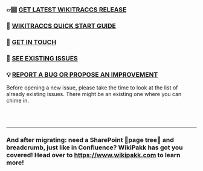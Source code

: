 ### 👉🏽 [GET LATEST WIKITRACCS RELEASE](https://github.com/WikiTransformationProject/wikitraccs-releases/releases)
### 📖 [WIKITRACCS QUICK START GUIDE](https://www.wikitransformationproject.com/docs/getting-started)
### 📨 [GET IN TOUCH](https://www.wikitransformationproject.com/contact)
### 🚩 [SEE EXISTING ISSUES](https://github.com/WikiTransformationProject/wikitraccs-releases/issues)
### 💡 [REPORT A BUG OR PROPOSE AN IMPROVEMENT](https://github.com/WikiTransformationProject/wikitraccs-releases/issues/new)

Before opening a new issue, please take the time to look at the list of already existing issues. There might be an existing one where you can chime in.

<br>
<br>

---

### And after migrating: need a SharePoint 🌳page tree🌳 and breadcrumb, just like in Confluence? WikiPakk has got you covered! Head over to https://www.wikipakk.com to learn more!
